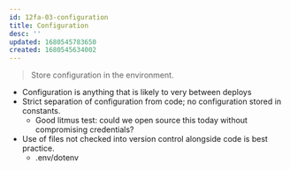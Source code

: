 ```yaml
---
id: 12fa-03-configuration
title: Configuration
desc: ''
updated: 1680545783650
created: 1680545634002
---
```

> Store configuration in the environment.


- Configuration is anything that is likely to very between deploys
- Strict separation of configuration from code; no configuration stored in constants.
  - Good litmus test: could we open source this today without compromising credentials?
- Use of files not checked into version control alongside code is best practice.
  - .env/dotenv
